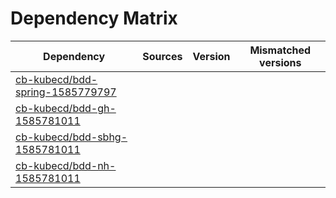 # Dependency Matrix

Dependency | Sources | Version | Mismatched versions
---------- | ------- | ------- | -------------------
[cb-kubecd/bdd-spring-1585779797](https://github.com/cb-kubecd/bdd-spring-1585779797.git) |  | []() | 
[cb-kubecd/bdd-gh-1585781011](https://github.com/cb-kubecd/bdd-gh-1585781011.git) |  | []() | 
[cb-kubecd/bdd-sbhg-1585781011](https://github.com/cb-kubecd/bdd-sbhg-1585781011.git) |  | []() | 
[cb-kubecd/bdd-nh-1585781011](https://github.com/cb-kubecd/bdd-nh-1585781011.git) |  | []() | 
